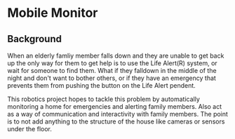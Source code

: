 # Mobile Monitor
## Background
When an elderly famliy member falls down and they are unable to get back up the only way for them to get help is to use the Life Alert(R) system, or wait for someone to find them. What if they falldown in the middle of the night and don't want to bother others, or if they have an emergency that prevents them from pushing the button on the Life Alert pendent.

This robotics project hopes to tackle this problem by automatically monitoring a home for emergencies and alerting family members. Also act as a way of communication and interactivity with family members. The point is to not add anything to the structure of the house like cameras or sensors under the floor.
